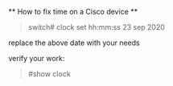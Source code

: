 ** How to fix time on a Cisco device **

> switch# clock set hh:mm:ss 23 sep 2020

replace the above date with your needs

verify your work:

> #show clock
